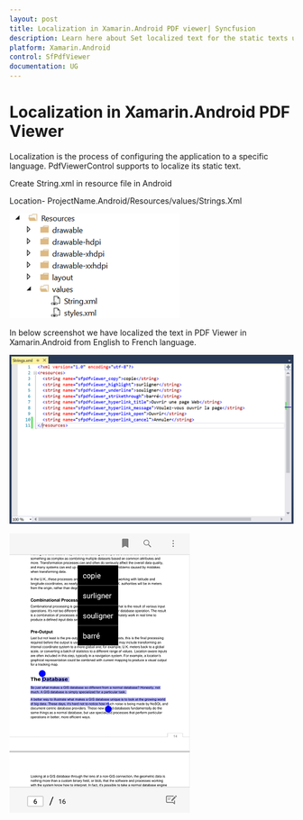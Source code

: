 ```yaml
---
layout: post
title: Localization in Xamarin.Android PDF viewer| Syncfusion
description: Learn here about Set localized text for the static texts used in Syncfusion<sup>®</sup> Xamarin.Android PDF Viewer Control, its elements, and more.
platform: Xamarin.Android
control: SfPdfViewer
documentation: UG
---
```


# Localization in Xamarin.Android PDF Viewer

Localization is the process of configuring the application to a specific language. PdfViewerControl supports to localize its static text.

Create String.xml in resource file in Android

Location- ProjectName.Android/Resources/values/Strings.Xml

![SfPdfViewer](pdfviewer_images/androidstrings.png)

In below screenshot we have localized the text in PDF Viewer in Xamarin.Android from English to French language.

![PDF Viewer with localized text](pdfviewer_images/pdfviewerlocalization.png)

![PDF Viewer in Xamarin.Android](pdfviewer_images/pdfviewerlocalizationoutput.png)